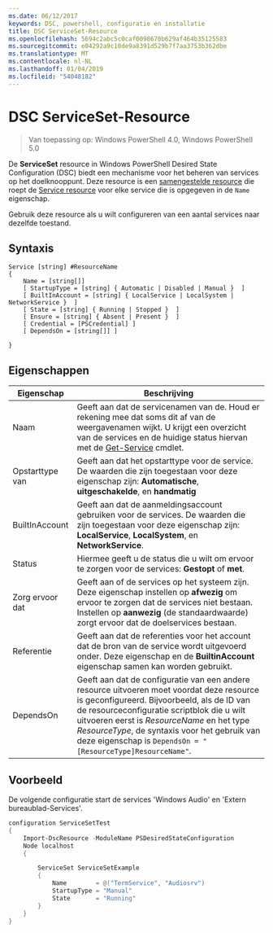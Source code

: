 ```yaml
---
ms.date: 06/12/2017
keywords: DSC, powershell, configuratie en installatie
title: DSC ServiceSet-Resource
ms.openlocfilehash: 5694c2abc5c0caf0098670b629af464b35125583
ms.sourcegitcommit: e04292a9c10de9a8391d529b7f7aa3753b362dbe
ms.translationtype: MT
ms.contentlocale: nl-NL
ms.lasthandoff: 01/04/2019
ms.locfileid: "54048182"
---
```

# <a name="dsc-serviceset-resource"></a>DSC ServiceSet-Resource

> Van toepassing op: Windows PowerShell 4.0, Windows PowerShell 5.0

De **ServiceSet** resource in Windows PowerShell Desired State Configuration (DSC) biedt een mechanisme voor het beheren van services op het doelknooppunt. Deze resource is een [samengestelde resource](../../../resources/authoringResourceComposite.md) die roept de [Service resource](serviceResource.md) voor elke service die is opgegeven in de `Name` eigenschap.

Gebruik deze resource als u wilt configureren van een aantal services naar dezelfde toestand.

## <a name="syntax"></a>Syntaxis

```
Service [string] #ResourceName
{
    Name = [string[]]
    [ StartupType = [string] { Automatic | Disabled | Manual }  ]
    [ BuiltInAccount = [string] { LocalService | LocalSystem | NetworkService }  ]
    [ State = [string] { Running | Stopped }  ]
    [ Ensure = [string] { Absent | Present }  ]
    [ Credential = [PSCredential] ]
    [ DependsOn = [string[]] ]

}
```

## <a name="properties"></a>Eigenschappen

|  Eigenschap  |  Beschrijving   |
|---|---|
| Naam| Geeft aan dat de servicenamen van de. Houd er rekening mee dat soms dit af van de weergavenamen wijkt. U krijgt een overzicht van de services en de huidige status hiervan met de [Get-Service](https://technet.microsoft.com/library/hh849804.aspx) cmdlet.|
| Opstarttype van| Geeft aan dat het opstarttype voor de service. De waarden die zijn toegestaan voor deze eigenschap zijn: **Automatische**, **uitgeschakelde**, en **handmatig**|
| BuiltInAccount| Geeft aan dat de aanmeldingsaccount gebruiken voor de services. De waarden die zijn toegestaan voor deze eigenschap zijn: **LocalService**, **LocalSystem**, en **NetworkService**.|
| Status| Hiermee geeft u de status die u wilt om ervoor te zorgen voor de services: **Gestopt** of **met**.|
| Zorg ervoor dat| Geeft aan of de services op het systeem zijn. Deze eigenschap instellen op **afwezig** om ervoor te zorgen dat de services niet bestaan. Instellen op **aanwezig** (de standaardwaarde) zorgt ervoor dat de doelservices bestaan.|
| Referentie| Geeft aan dat de referenties voor het account dat de bron van de service wordt uitgevoerd onder. Deze eigenschap en de **BuiltinAccount** eigenschap samen kan worden gebruikt.|
| DependsOn| Geeft aan dat de configuratie van een andere resource uitvoeren moet voordat deze resource is geconfigureerd. Bijvoorbeeld, als de ID van de resourceconfiguratie scriptblok die u wilt uitvoeren eerst is *ResourceName* en het type *ResourceType*, de syntaxis voor het gebruik van deze eigenschap is `DependsOn = "[ResourceType]ResourceName"`.|



## <a name="example"></a>Voorbeeld

De volgende configuratie start de services 'Windows Audio' en 'Extern bureaublad-Services'.

```powershell
configuration ServiceSetTest
{
    Import-DscResource -ModuleName PSDesiredStateConfiguration
    Node localhost
    {

        ServiceSet ServiceSetExample
        {
            Name        = @("TermService", "Audiosrv")
            StartupType = "Manual"
            State       = "Running"
        }
    }
}
```

